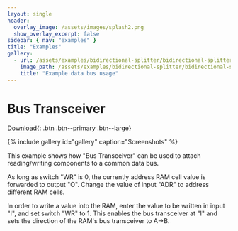 ```yaml
---
layout: single
header:
  overlay_image: /assets/images/splash2.png
  show_overlay_excerpt: false
sidebar: { nav: "examples" }
title: "Examples"
gallery:
  - url: /assets/examples/bidirectional-splitter/bidirectional-splitter.png
    image_path: /assets/examples/bidirectional-splitter/bidirectional-splitter.png
    title: "Example data bus usage"
---
```


# Bus Transceiver

[Download](https://github.com/flandreas/antares/releases/download/v0.5.0/Bidirectional.Splitter.zip){: .btn .btn--primary .btn--large}

{% include gallery id="gallery" caption="Screenshots" %}

This example shows how "Bus Transceiver" can be used to attach reading/writing components to a common
data bus.

As long as switch "WR" is 0, the currently address RAM cell value is forwarded to output "O".
Change the value of input "ADR" to address different RAM cells.

In order to write a value into the RAM, enter the value to be written in input "I", and
set switch "WR" to 1. This enables the bus transceiver at "I" and sets the direction
of the RAM's bus transceiver to A->B.
